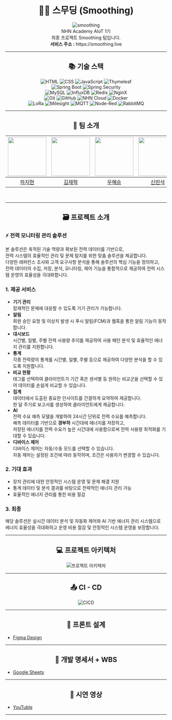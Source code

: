 # <div align="center">🌱🍃 스무딩 (Smoothing)</div>

<div align="center">
  <img src="https://github.com/nhnacademy-aiot1-Smoothing/.github/assets/140356909/69437e68-3e1f-41cb-8efc-169842e3598a" alt="smoothing" />
</div>

<div align="center">
  NHN Academy AIoT 1기<br>
  최종 프로젝트 Smoothing 팀입니다.
</div>

<div align="center">
  <strong>서비스 주소 :</strong> https://smoothing.live
</div>

---

## <div align="center">📚 기술 스택</div>

<div align="center">

![HTML](https://img.shields.io/badge/HTML5-E34F26?style=for-the-badge&logo=html5&logoColor=white)
![CSS](https://img.shields.io/badge/CSS3-1572B6?style=for-the-badge&logo=css3&logoColor=white)
![JavaScript](https://img.shields.io/badge/JavaScript-F7DF1E?style=for-the-badge&logo=javascript&logoColor=black)
![Thymeleaf](https://img.shields.io/badge/Thymeleaf-%23005C0F.svg?style=for-the-badge&logo=Thymeleaf&logoColor=white)
<br>
![Spring Boot](https://img.shields.io/badge/Spring_Boot-6DB33F?style=for-the-badge&logo=spring-boot&logoColor=white)
![Spring Security](https://img.shields.io/badge/Spring_Security-6DB33F?style=for-the-badge&logo=spring-security&logoColor=white)
<br>
![MySQL](https://img.shields.io/badge/MySQL-4479A1?style=for-the-badge&logo=mysql&logoColor=white)
![InfluxDB](https://img.shields.io/badge/InfluxDB-22ADF6?style=for-the-badge&logo=influxdb&logoColor=white)
![Redis](https://img.shields.io/badge/Redis-DC382D?style=for-the-badge&logo=redis&logoColor=white)
![NginX](https://img.shields.io/badge/Nginx-009639?style=for-the-badge&logo=nginx&logoColor=white)
<br>
![Git](https://img.shields.io/badge/Git-F05032?style=for-the-badge&logo=git&logoColor=white)
![GitHub](https://img.shields.io/badge/GitHub-181717?style=for-the-badge&logo=github&logoColor=white)
![NHN Cloud](https://img.shields.io/badge/nhncloud-2B5CDE?style=for-the-badge&logo=cloudera&logoColor=white)
![Docker](https://img.shields.io/badge/Docker-2CA5E0?style=for-the-badge&logo=docker&logoColor=white)
<br>
![LoRa](https://img.shields.io/badge/LoRa-43B02A?style=for-the-badge&logo=lora&logoColor=white)
![Milesight](https://img.shields.io/badge/Milesight-1E88E5?style=for-the-badge&logo=azure-devops&logoColor=white)
![MQTT](https://img.shields.io/badge/MQTT-660066?style=for-the-badge&logo=mqtt&logoColor=white)
![Node-Red](https://img.shields.io/badge/Node--Red-8F0000?style=for-the-badge&logo=nodered&logoColor=white)
![RabbitMQ](https://img.shields.io/badge/rabbitmq-FF6600?style=for-the-badge&logo=rabbitmq&logoColor=white)

</div>

---

## <div align=center>🤝 팀 소개</div>
<img src="https://github.com/nhnacademy-aiot1-Smoothing/.github/assets/140356909/c49a1679-0abb-46a9-a814-dae4d5bf3406" height=120 width=120> <br/> | <img src="https://github.com/nhnacademy-aiot1-Smoothing/.github/assets/140356909/9cc02fd3-86d4-47d7-8358-2f0df817d456" height=120 width=120> <br/> | <img src="https://github.com/nhnacademy-aiot1-Smoothing/.github/assets/140356909/375556e4-8ee0-46c1-9f97-e78f7ea8acb0" height=120 width=120> <br/> | <img src="https://github.com/nhnacademy-aiot1-Smoothing/.github/assets/140356909/16bd2055-55c1-47b9-8f59-66d954356aea" height=120 width=120> <br/> | <img src="https://github.com/nhnacademy-aiot1-Smoothing/.github/assets/140356909/9fa8fb9d-8e58-437f-9ccf-acb63911736f" height=120 width=120> <br/> | <img src="https://github.com/nhnacademy-aiot1-Smoothing/.github/assets/140356909/a8fe51c9-cf32-4edb-8f4b-bb9ccbe44219" height=120 width=120> <br/> | <img src="https://github.com/nhnacademy-aiot1-Smoothing/.github/assets/140356909/35985f18-accc-4da8-acfc-3cb2c40d5c1b" height=120 width=120> <br/> |
|:--:|:--:|:--:|:--:|:--:|:--:|:--:|
| [하지현](https://github.com/haaazzi) | [김재혁](https://github.com/JaeHyeok29) | [우혜승](https://github.com/doramonz) | [신민석](https://github.com/supaicy) | [배범익](https://github.com/Maru375) | [김지윤](https://github.com/kkimjiyoon) | [박영준](https://github.com/NAKTA-Y) |
<br>

---

## <div align="center">🗃️ 프로젝트 소개</div>

### ⚡️ 전력 모니터링 관리 솔루션
본 솔루션은 축적된 기술 역량과 확보된 전력 데이터를 기반으로,  
전력 시스템의 효율적인 관리 및 문제 탐지를 위한 맞춤 솔루션을 제공합니다.  
다양한 레퍼런스 조사와 고객 요구사항 분석을 통해 솔루션의 핵심 기능을 정의하고,  
전력 데이터의 수집, 저장, 분석, 모니터링, 제어 기능을 통합적으로 제공하여 전력 시스템 운영의 효율성을 극대화합니다.

### 1. 제공 서비스
- **기기 관리**  
  잠재적인 문제에 대응할 수 있도록 기기 관리가 가능합니다.
- **알림**  
  회원 승인 요청 및 이상치 발생 시 푸시 알림(FCM)과 웹훅을 통한 알림 기능이 동작합니다.
- **대시보드**  
  시간별, 일별, 주별 전력 사용량 추이를 제공하여 사용 패턴 분석 및 효율적인 에너지 관리를 지원합니다.
- **통계**  
  각종 전력량의 통계를 시간별, 일별, 주별 등으로 제공하여 다양한 분석을 할 수 있도록 지원합니다.
- **비교 현황**  
  태그를 선택하여 클라이언트가 기간 혹은 센서별 등 원하는 비교군을 선택할 수 있어 데이터를 손쉽게 비교할 수 있습니다.
- **집계**  
  데이터에서 도출된 중요한 인사이트를 간결하게 요약하여 제공합니다.  
  한 달 주기로 보고서를 생성하여 클라이언트에게 제공합니다.
- **AI**  
  전력 수요 예측 모델을 개발하여 24시간 단위로 전력 수요를 예측합니다.  
  예측 데이터를 기반으로 **경부하** 시간대에 에너지를 저장하고, <br>
  저장된 에너지를 전력 수요가 높은 시간대에 사용함으로써 전력 사용량 최적화를 기대할 수 있습니다.
- **디바이스 제어**  
  디바이스 제어는 자동/수동 모드를 선택할 수 있습니다.  
  자동 제어는 설정된 조건에 따라 동작하며, 조건은 사용자가 변경할 수 있습니다.

### 2. 기대 효과
- 장치 관리에 대한 안정적인 시스템 운영 및 문제 해결 지원
- 통계 데이터 및 분석 결과를 바탕으로 전략적인 에너지 관리 가능
- 효율적인 에너지 관리를 통한 비용 절감

### 3. 최종
해당 솔루션은 실시간 데이터 분석 및 자동화 제어와 AI 기반 에너지 관리 시스템으로  
에너지 효율성을 극대화하고 운영 비용 절감 및 안정적인 시스템 운영을 보장합니다.

---

## <div align="center">💻 프로젝트 아키텍처</div>

<div align="center">
  <img src="https://github.com/nhnacademy-aiot1-Smoothing/.github/assets/140356909/7d1bdf21-85a8-4ad7-96cc-d90158e25026" alt="프로젝트 아키텍처" />
</div>

---

## <div align="center">📤 CI - CD</div>

<div align="center">
  <img src="https://github.com/nhnacademy-aiot1-Smoothing/.github/assets/140356909/d1c1bb2c-37b0-4088-9a15-db710865e860" alt="CICD" />
</div>

---

## <div align="center">📐 프론트 설계</div>

- [Figma Design](https://www.figma.com/file/6ZqbvK9qYhy0j4OVfGizO0/Smoothing?type=design&node-id=0-1&mode=design&t=TCzSaXYmPps9LIj8-0)

---

## <div align="center">📑 개발 명세서 + WBS</div>

- [Google Sheets](https://docs.google.com/spreadsheets/d/1aaDxpqLYVeSZnNgx8e-3ZJBiAGD4tr264QIJBLwbnSQ/edit#gid=703934155)

---

## <div align="center">🎥 시연 영상</div>

- [YouTuble](https://www.youtube.com/watch?v=Xod92B_Hjyc)

---

